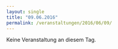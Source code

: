 ```yaml
---
layout: single
title: "09.06.2016"
permalink: /veranstaltungen/2016/06/09/
---
```


Keine Veranstaltung an diesem Tag.
